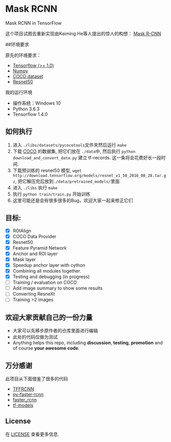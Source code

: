 # Mask RCNN
Mask RCNN in TensorFlow

这个项目试图去重新实现由Kaiming He等人提出的惊人的构想：
[Mask R-CNN](https://arxiv.org/abs/1703.06870)

##环境要求

原先的环境要求：
- [Tensorflow (>= 1.0)](https://www.tensorflow.org/install/install_linux)
- [Numpy](https://github.com/numpy/numpy/blob/master/INSTALL.rst.txt)
- [COCO dataset](http://mscoco.org/dataset/#download)
- [Resnet50](http://download.tensorflow.org/models/resnet_v1_50_2016_08_28.tar.gz)

我的运行环境
- 操作系统：Windows 10
- Python 3.6.3
- Tensorflow 1.4.0

## 如何执行
1. 进入 `./libs/datasets/pycocotools`文件夹然后运行 `make`
2. 下载 [COCO](http://mscoco.org/dataset/#download) 的数据集, 把它们放在 `./data`中, 然后执行 `python download_and_convert_data.py` 建立 tf-records. 这一条将会花费好长一段时间.
3. 下载预训练的 resnet50 模型, `wget http://download.tensorflow.org/models/resnet_v1_50_2016_08_28.tar.gz`, 把它解压完后放到`./data/pretrained_models/`里面
4. 进入 `./libs` 执行 `make`
5. 执行 `python train/train.py` 开始训练
6. 这里可能还是会有很多很多的Bug，欢迎大家一起来修正它们

## 目标:
- [x] ROIAlign
- [x] COCO Data Provider
- [x] Resnet50
- [x] Feature Pyramid Network
- [x] Anchor and ROI layer
- [x] Mask layer
- [x] Speedup anchor layer with cython
- [x] Combining all modules together.
- [x] Testing and debugging (in progress)
- [ ] Training / evaluation on COCO
- [ ] Add image summary to show some results
- [ ] Converting ResneXt
- [ ] Training >2 images

## 欢迎大家贡献自己的一份力量
- 大家可以先移步原作者的仓库里面进行编辑
- 此处的代码仅做为测试
- Anything helps this repo, including **discussion**, **testing**, **promotion** and of course **your awesome code**.

## 万分感谢
此项目从下面借鉴了很多的代码
- [TFFRCNN](https://github.com/CharlesShang/TFFRCNN)
- [py-faster-rcnn](https://github.com/rbgirshick/py-faster-rcnn)
- [faster_rcnn](https://github.com/ShaoqingRen/faster_rcnn)
- [tf-models](https://github.com/tensorflow/models)

## License
在 [LICENSE](https://github.com/CharlesShang/FastMaskRCNN/blob/master/LICENSE) 查看更多信息.


